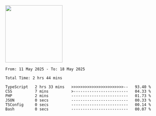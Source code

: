 <img height="180em" src="https://github-readme-stats-eight-theta.vercel.app/api?username=bkundev&show_icons=true&theme=radical&include_all_commits=true&count_private=true"/>
<!--START_SECTION:waka-->

```all_time
From: 11 May 2025 - To: 18 May 2025

Total Time: 2 hrs 44 mins

TypeScript   2 hrs 33 mins   >>>>>>>>>>>>>>>>>>>>>>>--   93.40 %
CSS          7 mins          >------------------------   04.33 %
PHP          2 mins          -------------------------   01.73 %
JSON         0 secs          -------------------------   00.33 %
TSConfig     0 secs          -------------------------   00.14 %
Bash         0 secs          -------------------------   00.07 %
```

<!--END_SECTION:waka-->
